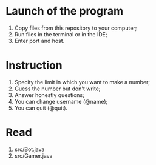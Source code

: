 # Launch of the program

1. Copy files from this repository to your computer;
2. Run files in the terminal or in the IDE;
3. Enter port and host.

# Instruction 

1. Specity the limit in which you want to make a number;
2. Guess the number but don't write;
3. Answer honestly questions;
4. You can change username (@name);
5. You can quit (@quit).

# Read
1. src/Bot.java
2. src/Gamer.java
